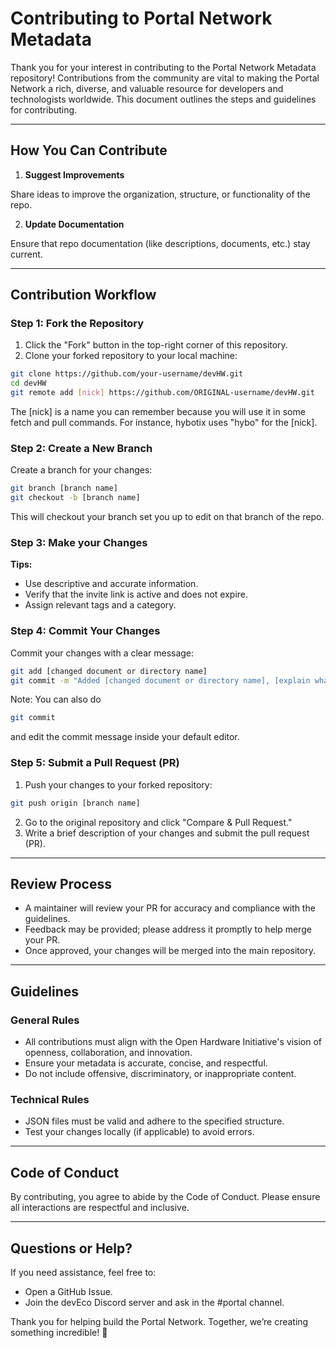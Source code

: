 # Contributing to Portal Network Metadata

Thank you for your interest in contributing to the Portal Network Metadata repository! Contributions from the community are vital to making the Portal Network a rich, diverse, and valuable resource for developers and technologists worldwide. This document outlines the steps and guidelines for contributing.

---

## How You Can Contribute

1. **Suggest Improvements**

Share ideas to improve the organization, structure, or functionality of the repo.

2. **Update Documentation**

Ensure that repo documentation (like descriptions, documents, etc.) stay current.

---

## Contribution Workflow

### Step 1: Fork the Repository

1. Click the "Fork" button in the top-right corner of this repository.
2. Clone your forked repository to your local machine:

```bash
git clone https://github.com/your-username/devHW.git
cd devHW
git remote add [nick] https://github.com/ORIGINAL-username/devHW.git

```
The [nick] is a name you can remember because you will use it in some fetch and
  pull commands. For instance, hybotix uses "hybo" for the [nick].

### Step 2: Create a New Branch

Create a branch for your changes:

```bash
git branch [branch name]
git checkout -b [branch name]
```

This will checkout your branch set you up to edit on that branch of the repo.

### Step 3: Make your Changes

**Tips:**
- Use descriptive and accurate information.
- Verify that the invite link is active and does not expire.
- Assign relevant tags and a category.

### Step 4: Commit Your Changes
Commit your changes with a clear message:

```bash
git add [changed document or directory name]
git commit -m "Added [changed document or directory name], [explain what you did]"
```

Note: You can also do
```bash
git commit
```

and edit the commit message inside your default editor.

### Step 5: Submit a Pull Request (PR)
1. Push your changes to your forked repository:

```bash
git push origin [branch name]
```

2. Go to the original repository and click "Compare & Pull Request."
3. Write a brief description of your changes and submit the pull request (PR).

---

## Review Process

- A maintainer will review your PR for accuracy and compliance with the guidelines.
- Feedback may be provided; please address it promptly to help merge your PR.
- Once approved, your changes will be merged into the main repository.

---

## Guidelines 

### General Rules

- All contributions must align with the Open Hardware Initiative's  vision of openness, collaboration, and innovation.
- Ensure your metadata is accurate, concise, and respectful.
- Do not include offensive, discriminatory, or inappropriate content.

### Technical Rules

- JSON files must be valid and adhere to the specified structure.
- Test your changes locally (if applicable) to avoid errors.

---

## Code of Conduct

By contributing, you agree to abide by the Code of Conduct. Please ensure all interactions are respectful and inclusive.

---

## Questions or Help?

If you need assistance, feel free to:

- Open a GitHub Issue.
- Join the devEco Discord server and ask in the #portal channel.

Thank you for helping build the Portal Network. Together, we’re creating something incredible! 🚀
